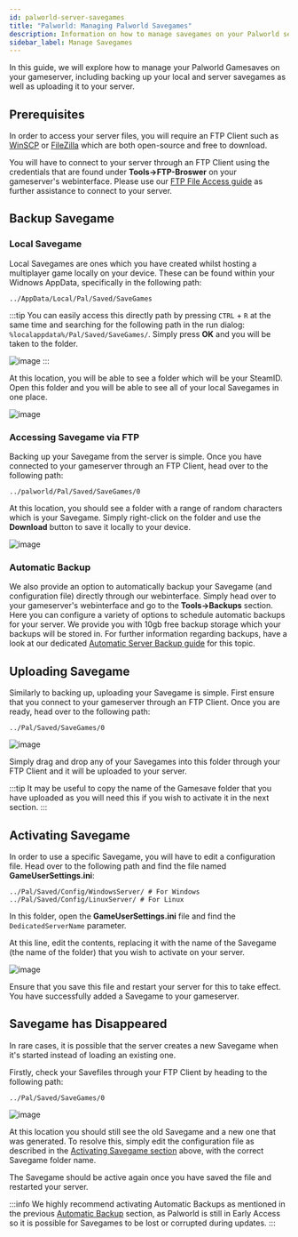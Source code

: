 ```yaml
---
id: palworld-server-savegames
title: "Palworld: Managing Palworld Savegames"
description: Information on how to manage savegames on your Palworld server from ZAP-Hosting - ZAP-Hosting.com Documentation
sidebar_label: Manage Savegames
---
```


In this guide, we will explore how to manage your Palworld Gamesaves on your gameserver, including backing up your local and server savegames as well as uploading it to your server.

## Prerequisites

In order to access your server files, you will require an FTP Client such as [WinSCP](https://winscp.net/eng/index.php) or [FileZilla](https://filezilla-project.org/) which are both open-source and free to download.

You will have to connect to your server through an FTP Client using the credentials that are found under **Tools->FTP-Broswer** on your gameserver's webinterface. Please use our [FTP File Access guide](https://zap-hosting.com/guides/docs/gameserver-ftpaccess) as further assistance to connect to your server.


## Backup Savegame

### Local Savegame

Local Savegames are ones which you have created whilst hosting a multiplayer game locally on your device. These can be found within your Widnows AppData, specifically in the following path:
```
../AppData/Local/Pal/Saved/SaveGames
```

:::tip
You can easily access this directly path by pressing `CTRL` + `R` at the same time and searching for the following path in the run dialog: `%localappdata%/Pal/Saved/SaveGames/`. Simply press **OK** and you will be taken to the folder.

![image](https://github.com/zaphosting/docs/assets/42719082/5cdff375-57f8-4699-9985-42bcecf22218)
:::

At this location, you will be able to see a folder which will be your SteamID. Open this folder and you will be able to see all of your local Savegames in one place.

![image](https://github.com/zaphosting/docs/assets/42719082/8f36715d-7e87-45e1-b859-6ebedd18c8da)

### Accessing Savegame via FTP

Backing up your Savegame from the server is simple. Once you have connected to your gameserver through an FTP Client, head over to the following path:
```
../palworld/Pal/Saved/SaveGames/0
```

At this location, you should see a folder with a range of random characters which is your Savegame. Simply right-click on the folder and use the **Download** button to save it locally to your device.

![image](https://github.com/zaphosting/docs/assets/42719082/ca890470-450d-4962-a982-39378dfbb695)

### Automatic Backup

We also provide an option to automatically backup your Savegame (and configuration file) directly through our webinterface. Simply head over to your gameserver's webinterface and go to the **Tools->Backups** section. Here you can configure a variety of options to schedule automatic backups for your server. We provide you with 10gb free backup storage which your backups will be stored in. For further information regarding backups, have a look at our dedicated [Automatic Server Backup guide](gameserver-backups.md) for this topic.

## Uploading Savegame

Similarly to backing up, uploading your Savegame is simple. First ensure that you connect to your gameserver through an FTP Client. Once you are ready, head over to the following path:
```
../Pal/Saved/SaveGames/0
```

![image](https://screensaver01.zap-hosting.com/index.php/s/tadxngnRCJDbtTe/preview)

Simply drag and drop any of your Savegames into this folder through your FTP Client and it will be uploaded to your server.

:::tip
It may be useful to copy the name of the Gamesave folder that you have uploaded as you will need this if you wish to activate it in the next section.
:::

## Activating Savegame

In order to use a specific Savegame, you will have to edit a configuration file. Head over to the following path and find the file named **GameUserSettings.ini**:
```
../Pal/Saved/Config/WindowsServer/ # For Windows
../Pal/Saved/Config/LinuxServer/ # For Linux
```

In this folder, open the **GameUserSettings.ini** file and find the `DedicatedServerName` parameter.

At this line, edit the contents, replacing it with the name of the Savegame (the name of the folder) that you wish to activate on your server.

![image](https://screensaver01.zap-hosting.com/index.php/s/qLG2jtzFkYM6WB7/preview)

Ensure that you save this file and restart your server for this to take effect. You have successfully added a Savegame to your gameserver.

## Savegame has Disappeared

In rare cases, it is possible that the server creates a new Savegame when it's started instead of loading an existing one.

Firstly, check your Savefiles through your FTP Client by heading to the following path:
```
../Pal/Saved/SaveGames/0
```

![image](https://screensaver01.zap-hosting.com/index.php/s/wYQ42Aein5y6Z6j/preview)

At this location you should still see the old Savegame and a new one that was generated. To resolve this, simply edit the configuration file as described in the [Activating Savegame section](#activating-savegame) above, with the correct Savegame folder name.

The Savegame should be active again once you have saved the file and restarted your server.

:::info
We highly recommend activating Automatic Backups as mentioned in the previous [Automatic Backup](#automatic-backup) section, as Palworld is still in Early Access so it is possible for Savegames to be lost or corrupted during updates.
:::